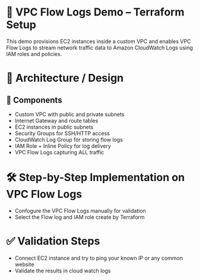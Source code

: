 # 📘 VPC Flow Logs Demo – Terraform Setup
This demo provisions EC2 instances inside a custom VPC and enables VPC Flow Logs to stream network traffic data to Amazon CloudWatch Logs using IAM roles and policies.

# 🧱 Architecture / Design

## 🔹 Components
   - Custom VPC with public and private subnets
   - Internet Gateway and route tables
   - EC2 instances in public subnets
   - Security Groups for SSH/HTTP access
   - CloudWatch Log Group for storing flow logs
   - IAM Role + Inline Policy for log delivery
   - VPC Flow Logs capturing ALL traffic
	
# 🛠️ Step-by-Step Implementation on VPC Flow Logs

   - Confogure the VPC Flow Logs manually for validation
   - Select the Flow log and IAM role create by Terraform
   
# ✅ Validation Steps
   - Connect EC2 instance and try to ping your known IP or any common website
   - Validate the results in cloud watch logs

